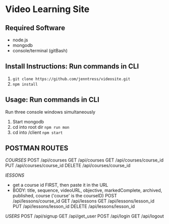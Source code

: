 # Video Learning Site

## Required Software
- node.js
- mongodb
- console/terminal (gitBash)

## Install Instructions: Run commands in CLI
1. `git clone https://github.com/jenntress/videosite.git`
2. `npm install`

## Usage: Run commands in CLI
Run three console windows simultaneously
1. Start mongodb
2. cd into root dir `npm run mon`
3. cd into /client `npm start`

## POSTMAN ROUTES
*COURSES*
POST /api/courses
GET /api/courses
GET /api/courses/course_id
PUT /api/courses/course_id
DELETE /api/courses/course_id

*lESSONS*
- get a course id FIRST, then paste it in the URL
- BODY: title, sequence, videoURL, objective, markedComplete, archived, published, course ('course' is the courseID)
POST /api/lessons/course_id
GET /api/lessons
GET /api/lessons/lesson_id
PUT /api/lessons/lesson_id
DELETE /api/lessons/lesson_id

*USERS*
POST /api/signup
GET /api/get_user
POST /api/login
GET /api/logout
